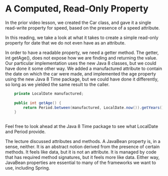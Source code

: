 # A Computed, Read-Only Property

In the prior video lesson, we created the Car class, and gave it a single read-write property for speed, based on the presence of a speed attribute.

In this reading, we take a look at what it takes to create a simple read-only property for date that we do not even have as an attribute.

In order to have a readable property, we need a getter method.  The getter, int getAge(), does not expose how we are finding and returning the value.  Our particular implementation uses the new Java 8 classes, but we could have done it some other way.  We added a manufactured attribute to contain the date on which the car were made, and implemented the age property using the new Java 8 Time package, but we could have done it differently, so long as we yielded the same result to the caller.
```java
	private LocalDate manufactured;
	
	public int getAge() {
		return Period.between(manufactured, LocalDate.now()).getYears();
	}
	
```
Feel free to look ahead at the Java 8 Time package to see what LocalDate and Period provide.

The lecture discussed attributes and methods.  A JavaBean property is, in a sense, neither.  It is an abstract notion derived from the presence of certain methods.  It feels like data, but it is not an attribute.  It is managed by code that has required method signatures, but it feels more like data.  Either way, JavaBean properties are essential to many of the frameworks we want to use, including Spring.
